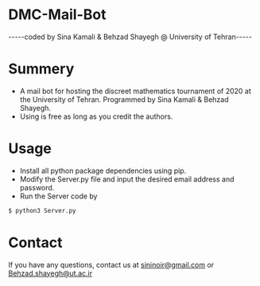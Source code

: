 # DMC-Mail-Bot
-----coded by Sina Kamali & Behzad Shayegh @ University of Tehran-----

# Summery #

* A mail bot for hosting the discreet mathematics tournament of 2020 at the University of Tehran. Programmed by Sina Kamali &amp; Behzad Shayegh.
* Using is free as long as you credit the authors.

# Usage #

* Install all python package dependencies using pip.
* Modify the Server.py file and input the desired email address and password.
* Run the Server code by 
```bash
$ python3 Server.py
```
# Contact #

If you have any questions, contact us at sininoir@gmail.com or Behzad.shayegh@ut.ac.ir
